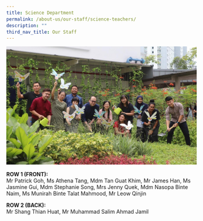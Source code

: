 ```yaml
---
title: Science Department
permalink: /about-us/our-staff/science-teachers/
description: ""
third_nav_title: Our Staff
---
```

<img src="/images/image22.jpg">

**ROW 1 (FRONT):**<br>
Mr Patrick Goh, Ms Athena Tang, Mdm Tan Guat Khim, Mr James Han, Ms Jasmine Gui, Mdm Stephanie Song, Mrs Jenny Quek, Mdm Nasopa Binte Naim, Ms Munirah Binte Talat Mahmood, Mr Leow Qinjin

**ROW 2 (BACK):** <br> 
Mr Shang Thian Huat, Mr Muhammad Salim Ahmad Jamil
